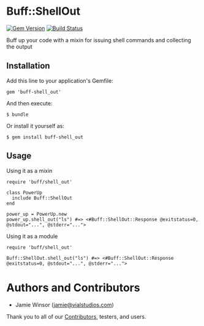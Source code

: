 # Buff::ShellOut
[![Gem Version](https://badge.fury.io/rb/buff-shell_out.svg)](http://badge.fury.io/rb/buff-shell_out)
[![Build Status](https://travis-ci.org/berkshelf/buff-shell_out.svg?branch=master)](https://travis-ci.org/berkshelf/buff-shell_out)

Buff up your code with a mixin for issuing shell commands and collecting the output

## Installation

Add this line to your application's Gemfile:

    gem 'buff-shell_out'

And then execute:

    $ bundle

Or install it yourself as:

    $ gem install buff-shell_out

## Usage

Using it as a mixin

    require 'buff/shell_out'

    class PowerUp
      include Buff::ShellOut
    end

    power_up = PowerUp.new
    power_up.shell_out("ls") #=> <#Buff::ShellOut::Response @exitstatus=0, @stdout="...", @stderr="...">

Using it as a module

    require 'buff/shell_out'

    Buff::ShellOut.shell_out("ls") #=> <#Buff::ShellOut::Response @exitstatus=0, @stdout="...", @stderr="...">

# Authors and Contributors

* Jamie Winsor (<jamie@vialstudios.com>)

Thank you to all of our [Contributors](https://github.com/RiotGames/buff-shell_out/graphs/contributors), testers, and users.
